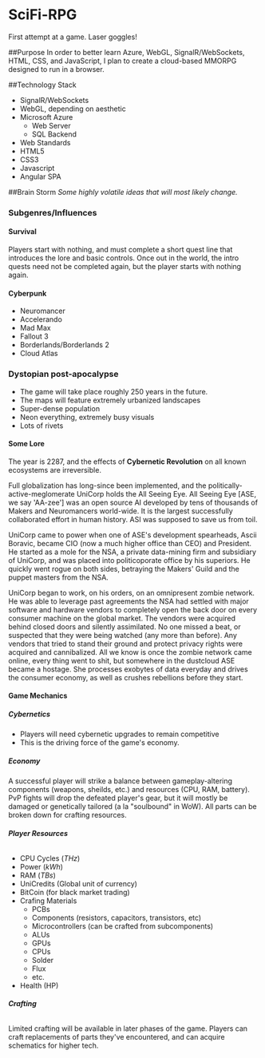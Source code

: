 # SciFi-RPG
First attempt at a game. Laser goggles!

##Purpose
In order to better learn Azure, WebGL, SignalR/WebSockets, HTML, CSS, and JavaScript, I plan to create a cloud-based MMORPG designed to run in a browser.

##Technology Stack
- SignalR/WebSockets
- WebGL, depending on aesthetic
- Microsoft Azure
    - Web Server
    - SQL Backend
- Web Standards
 - HTML5
 - CSS3
 - Javascript
-  Angular SPA

##Brain Storm
*Some highly volatile ideas that will most likely change.*

### Subgenres/Influences
#### Survival
Players start with nothing, and must complete a short quest line that introduces the lore and basic controls. Once out in the world, the intro quests need not be completed again, but the player starts with nothing again. 
#### Cyberpunk
- Neuromancer
- Accelerando
- Mad Max 
- Fallout 3
- Borderlands/Borderlands 2
- Cloud Atlas

### Dystopian post-apocalypse
- The game will take place roughly 250 years in the future.
- The maps will feature extremely urbanized landscapes
- Super-dense population
- Neon everything, extremely busy visuals
- Lots of rivets

#### Some Lore
The year is 2287, and the effects of **Cybernetic Revolution** on all known ecosystems are irreversible.

Full globalization has long-since been implemented, and the politically-active-meglomerate UniCorp holds the All Seeing Eye. All Seeing Eye [ASE, we say 'AA-zee'] was an open source AI  developed by tens of thousands of Makers and Neuromancers world-wide. It is the largest successfully collaborated effort in human history. ASI was supposed to save us from toil.

UniCorp came to power when one of ASE's development spearheads, Ascii Boravic, became CIO (now a much higher office than CEO) and President. He started as a mole for the NSA, a private data-mining firm and subsidiary of UniCorp, and was placed into politicoporate office by his superiors. He quickly went rogue on both sides, betraying the Makers' Guild and the puppet masters from the NSA.

UniCorp began to work, on his orders, on an omnipresent zombie network. He was able to leverage past agreements the NSA had settled with major software and hardware vendors to completely open the back door on every consumer machine on the global market. The vendors were acquired behind closed doors and silently assimilated. No one missed a beat, or suspected that they were being watched (any more than before). Any vendors that tried to stand their ground and protect privacy rights were acquired and cannibalized. All we know is once the zombie network came online, every thing went to shit, but somewhere in the dustcloud ASE became a hostage. She processes exobytes of data everyday and drives the consumer economy, as well as crushes rebellions before they start.

#### Game Mechanics
##### Cybernetics
- Players will need cybernetic upgrades to remain competitive
- This is the driving force of the game's economy.

##### Economy
A successful player will strike a balance between gameplay-altering components (weapons, sheilds, etc.) and resources (CPU, RAM, battery). PvP fights will drop the defeated player's gear, but it will mostly be damaged or genetically tailored (a la "soulbound" in WoW). All parts can be broken down for crafting resources. 

###### **Player Resources**
- CPU Cycles (*THz*)
- Power (*kWh*)
- RAM (*TBs*)
- UniCredits (Global unit of currency)
- BitCoin (for black market trading)
- Crafing Materials
    - PCBs
    - Components (resistors, capacitors, transistors, etc)
    - Microcontrollers (can be crafted from subcomponents)
    - ALUs
    - GPUs
    - CPUs
    - Solder
    - Flux
    - etc.
- Health (HP)

###### **Crafting**
Limited crafting will be available in later phases of the game. Players can craft replacements of parts they've encountered, and can acquire schematics for higher tech.
